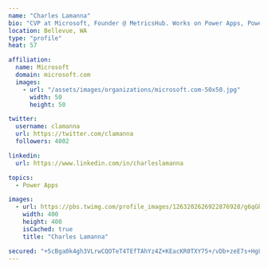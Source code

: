 ```yaml
---
name: "Charles Lamanna"
bio: "CVP at Microsoft, Founder @ MetricsHub. Works on Power Apps, Power Automate, Power Virtual Agent, Common Data Service and Dynamics 365."
location: Bellevue, WA
type: "profile"
heat: 57

affiliation:
  name: Microsoft
  domain: microsoft.com
  images:
    - url: "/assets/images/organizations/microsoft.com-50x50.jpg"
      width: 50
      height: 50

twitter:
  username: clamanna
  url: https://twitter.com/clamanna
  followers: 4002

linkedin:
  url: https://www.linkedin.com/in/charleslamanna

topics:
  - Power Apps

images:
  - url: https://pbs.twimg.com/profile_images/1263202626922876928/g6qGbHZ-_400x400.jpg
    width: 400
    height: 400
    isCached: true
    title: "Charles Lamanna"

secured: "+5cBga0k4gh3VLrwCQOTeT4TEfTAhYz4Z+KEacKR0TXY75+/vDb+zeE7s+Hg8CzKD65zmxA1fddCg/7R7mQ1Qq4liZR+5mLVBiwBPRgPTWRraeeJujANgx9EQz1FQftNI/O8BYHZZ8eITzSMQj4X3jCRKtToS+HJrk6rTzOelVuBJI3vVYRAV8KRzZh12bGm5wDO5OOzO1AxLCz4cQwKR8TygtKS0mNo07w9DGGAv/P1FO0ovD0FUvXplx2O6h+PY2HEc9L2E2FbU22f3IzYz/kMNn0b1p9X+TdESNnkhITGxmOr2z/Ro6plKlcrAIgDANJ0sjK+O/Vft9hA1u6g80hj5SQnvAfkYmV/61P3eZWr9PoCDQvTbYWgMA8wGNS2qqoiY4pdXsyU1uy9JMTG7hPgxJ4iEh7TiAGSfYHHwSY=;tRadMzMh4RwizCdrWNfoDg=="
---
```


